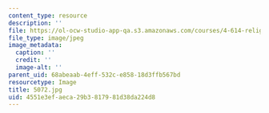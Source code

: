 ```yaml
---
content_type: resource
description: ''
file: https://ol-ocw-studio-app-qa.s3.amazonaws.com/courses/4-614-religious-architecture-and-islamic-cultures-fall-2002/4551e3efaeca29b3817981d38da224d8_5072.jpg
file_type: image/jpeg
image_metadata:
  caption: ''
  credit: ''
  image-alt: ''
parent_uid: 68abeaab-4eff-532c-e858-18d3ffb567bd
resourcetype: Image
title: 5072.jpg
uid: 4551e3ef-aeca-29b3-8179-81d38da224d8
---
```

